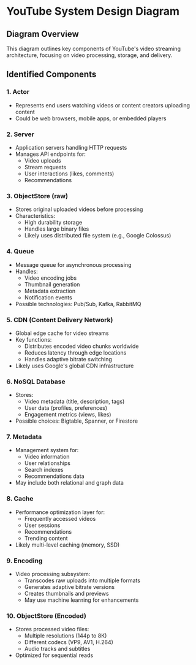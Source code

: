 # YouTube System Design Diagram

## Diagram Overview
This diagram outlines key components of YouTube's video streaming architecture, focusing on video processing, storage, and delivery.

## Identified Components

### 1. Actor
- Represents end users watching videos or content creators uploading content
- Could be web browsers, mobile apps, or embedded players

### 2. Server
- Application servers handling HTTP requests
- Manages API endpoints for:
  - Video uploads
  - Stream requests
  - User interactions (likes, comments)
  - Recommendations

### 3. ObjectStore (raw)
- Stores original uploaded videos before processing
- Characteristics:
  - High durability storage
  - Handles large binary files
  - Likely uses distributed file system (e.g., Google Colossus)

### 4. Queue
- Message queue for asynchronous processing
- Handles:
  - Video encoding jobs
  - Thumbnail generation
  - Metadata extraction
  - Notification events
- Possible technologies: Pub/Sub, Kafka, RabbitMQ

### 5. CDN (Content Delivery Network)
- Global edge cache for video streams
- Key functions:
  - Distributes encoded video chunks worldwide
  - Reduces latency through edge locations
  - Handles adaptive bitrate switching
- Likely uses Google's global CDN infrastructure

### 6. NoSQL Database
- Stores:
  - Video metadata (title, description, tags)
  - User data (profiles, preferences)
  - Engagement metrics (views, likes)
- Possible choices: Bigtable, Spanner, or Firestore

### 7. Metadata
- Management system for:
  - Video information
  - User relationships
  - Search indexes
  - Recommendations data
- May include both relational and graph data

### 8. Cache
- Performance optimization layer for:
  - Frequently accessed videos
  - User sessions
  - Recommendations
  - Trending content
- Likely multi-level caching (memory, SSD)

### 9. Encoding
- Video processing subsystem:
  - Transcodes raw uploads into multiple formats
  - Generates adaptive bitrate versions
  - Creates thumbnails and previews
  - May use machine learning for enhancements

### 10. ObjectStore (Encoded)
- Stores processed video files:
  - Multiple resolutions (144p to 8K)
  - Different codecs (VP9, AV1, H.264)
  - Audio tracks and subtitles
- Optimized for sequential reads
